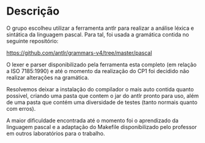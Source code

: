 # Descrição

O grupo escolheu utilizar a ferramenta antlr para realizar a análise léxica e sintática da linguagem pascal. Para tal, foi usada a gramática contida no seguinte repositório:

https://github.com/antlr/grammars-v4/tree/master/pascal

O lexer e parser disponibilizado pela ferramenta esta completo (em relação a ISO 7185:1990) e até o momento da realização do CP1 foi decidido não realizar alterações na gramática.

Resolvemos deixar a instalação do compilador o mais auto contida quanto possivel, criando uma pasta que contem o jar do antlr pronto para uso, além de uma pasta que contém uma diversidade de testes (tanto normais quanto com erros).

A maior dificuldade encontrada até o momento foi o aprendizado da linguagem pascal e a adaptação do Makefile disponibilizado pelo professor em outros laboratórios para o trabalho.